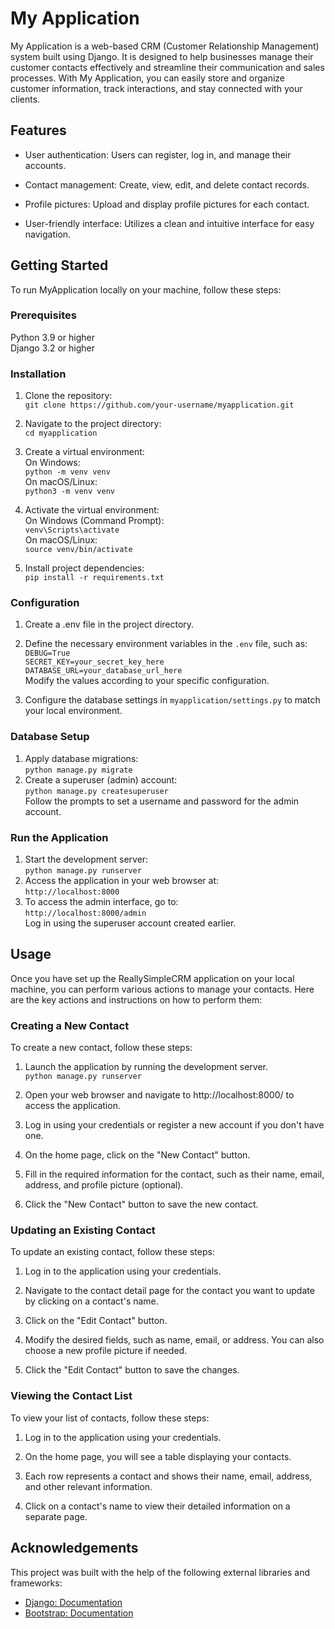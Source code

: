 # My Application
My Application is a web-based CRM (Customer Relationship Management) system built using Django. It is designed to help businesses manage their customer contacts effectively and streamline their communication and sales processes. With My Application, you can easily store and organize customer information, track interactions, and stay connected with your clients.

## Features
- User authentication: Users can register, log in, and manage their accounts.

- Contact management: Create, view, edit, and delete contact records.

- Profile pictures: Upload and display profile pictures for each contact.

- User-friendly interface: Utilizes a clean and intuitive interface for easy navigation.

## Getting Started
To run MyApplication locally on your machine, follow these steps:

### Prerequisites
Python 3.9 or higher   
Django 3.2 or higher  

### Installation  
1. Clone the repository:  
`git clone https://github.com/your-username/myapplication.git`

2. Navigate to the project directory:  
`cd myapplication
`

3. Create a virtual environment:  
On Windows:  
`python -m venv venv
`  
On macOS/Linux:  
`python3 -m venv venv`  

4. Activate the virtual environment:  
On Windows (Command Prompt):  
`venv\Scripts\activate
`  
On macOS/Linux:  
`source venv/bin/activate
`  

5. Install project dependencies:  
`pip install -r requirements.txt`  

### Configuration
1. Create a .env file in the project directory.

2. Define the necessary environment variables in the `.env` file, such as:  
`DEBUG=True`   
`SECRET_KEY=your_secret_key_here`  
`DATABASE_URL=your_database_url_here`  
Modify the values according to your specific configuration.  

3. Configure the database settings in `myapplication/settings.py` to match your local environment. 

### Database Setup
1. Apply database migrations:  
`python manage.py migrate
`  
2. Create a superuser (admin) account:  
`python manage.py createsuperuser
`  
Follow the prompts to set a username and password for the admin account.  

### Run the Application
1. Start the development server:  
`python manage.py runserver
`  
2. Access the application in your web browser at:  
`http://localhost:8000
`  
3. To access the admin interface, go to:  
`http://localhost:8000/admin
`  
Log in using the superuser account created earlier.  

## Usage
Once you have set up the ReallySimpleCRM application on your local machine, you can perform various actions to manage your contacts. Here are the key actions and instructions on how to perform them:  

### Creating a New Contact
To create a new contact, follow these steps:

1. Launch the application by running the development server.  
`python manage.py runserver
`  
2. Open your web browser and navigate to http://localhost:8000/ to access the application.

3. Log in using your credentials or register a new account if you don't have one.

4. On the home page, click on the "New Contact" button.

5. Fill in the required information for the contact, such as their name, email, address, and profile picture (optional).

6. Click the "New Contact" button to save the new contact.  

### Updating an Existing Contact
To update an existing contact, follow these steps:

1. Log in to the application using your credentials.

2. Navigate to the contact detail page for the contact you want to update by clicking on a contact's name.

3. Click on the "Edit Contact" button.

4. Modify the desired fields, such as name, email, or address. You can also choose a new profile picture if needed.

5. Click the "Edit Contact" button to save the changes.  

### Viewing the Contact List
To view your list of contacts, follow these steps:

1. Log in to the application using your credentials.

2. On the home page, you will see a table displaying your contacts.

3. Each row represents a contact and shows their name, email, address, and other relevant information.

4. Click on a contact's name to view their detailed information on a separate page.

## Acknowledgements

This project was built with the help of the following external libraries and frameworks:

- [Django: Documentation](https://docs.djangoproject.com/en/4.2/)  
- [Bootstrap: Documentation](https://getbootstrap.com/docs/5.2/getting-started/introduction/)  











